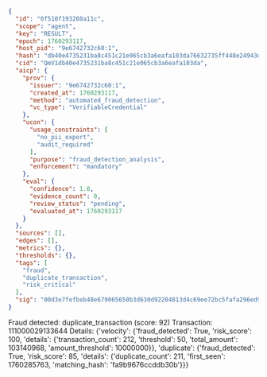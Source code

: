 ```json
{
  "id": "0f510f193208a11c",
  "scope": "agent",
  "key": "RESULT",
  "epoch": 1760293117,
  "host_pid": "9e6742732c60:1",
  "hash": "db40e4735231ba8c451c21e065cb3a6eafa103da76632735ff448e24943d741c",
  "cid": "QmV1db40e4735231ba8c451c21e065cb3a6eafa103da",
  "aicp": {
    "prov": {
      "issuer": "9e6742732c60:1",
      "created_at": 1760293117,
      "method": "automated_fraud_detection",
      "vc_type": "VerifiableCredential"
    },
    "ucon": {
      "usage_constraints": [
        "no_pii_export",
        "audit_required"
      ],
      "purpose": "fraud_detection_analysis",
      "enforcement": "mandatory"
    },
    "eval": {
      "confidence": 1.0,
      "evidence_count": 0,
      "review_status": "pending",
      "evaluated_at": 1760293117
    }
  },
  "sources": [],
  "edges": [],
  "metrics": {},
  "thresholds": {},
  "tags": [
    "fraud",
    "duplicate_transaction",
    "risk_critical"
  ],
  "sig": "00d3e7fefbeb48e679065650b3d630d92204813d4c69ee72bc5fafa296ed97f0"
}
```

Fraud detected: duplicate_transaction (score: 92)
Transaction: 111000029133644
Details: {'velocity': {'fraud_detected': True, 'risk_score': 100, 'details': {'transaction_count': 212, 'threshold': 50, 'total_amount': 103140968, 'amount_threshold': 10000000}}, 'duplicate': {'fraud_detected': True, 'risk_score': 85, 'details': {'duplicate_count': 211, 'first_seen': 1760285763, 'matching_hash': 'fa9b9676ccddb30b'}}}